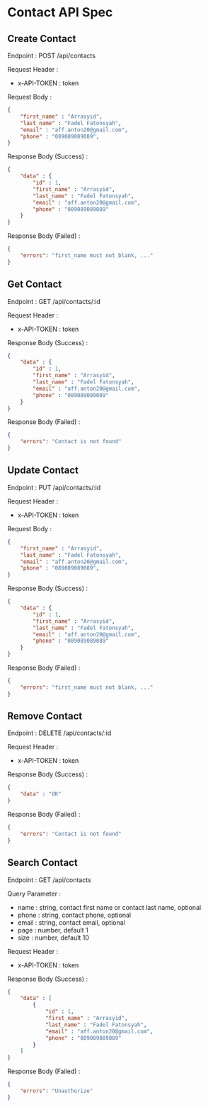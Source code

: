 # Contact API Spec

## Create Contact

Endpoint : POST /api/contacts

Request Header : 
- x-API-TOKEN : token

Request Body :

```json
{
    "first_name" : "Arrasyid",
    "last_name" : "Fadel Fatonsyah",
    "email" : "aff.anton20@gmail.com",
    "phone" : "089089089089",
}
```

Response Body (Success) :

```json
{
    "data" : {
        "id" : 1,
        "first_name" : "Arrasyid",
        "last_name" : "Fadel Fatonsyah",
        "email" : "aff.anton20@gmail.com",
        "phone" : "089089089089"
    }
}
```

Response Body (Failed) :

```json
{
    "errors": "first_name must not blank, ..."
}
```

## Get Contact

Endpoint : GET /api/contacts/:id

Request Header : 
- x-API-TOKEN : token

Response Body (Success) :

```json
{
    "data" : {
        "id" : 1,
        "first_name" : "Arrasyid",
        "last_name" : "Fadel Fatonsyah",
        "email" : "aff.anton20@gmail.com",
        "phone" : "089089089089"
    }
}
```

Response Body (Failed) :

```json
{
    "errors": "Contact is not found"
}
```

## Update Contact

Endpoint : PUT /api/contacts/:id

Request Header : 
- x-API-TOKEN : token

Request Body :

```json
{
    "first_name" : "Arrasyid",
    "last_name" : "Fadel Fatonsyah",
    "email" : "aff.anton20@gmail.com",
    "phone" : "089089089089",
}
```

Response Body (Success) :

```json
{
    "data" : {
        "id" : 1,
        "first_name" : "Arrasyid",
        "last_name" : "Fadel Fatonsyah",
        "email" : "aff.anton20@gmail.com",
        "phone" : "089089089089"
    }
}
```

Response Body (Failed) :

```json
{
    "errors": "first_name must not blank, ..."
}
```

## Remove Contact

Endpoint : DELETE /api/contacts/:id

Request Header : 
- x-API-TOKEN : token

Response Body (Success) :

```json
{
    "data" : "OK"
}
```

Response Body (Failed) :

```json
{
    "errors": "Contact is not found"
}
```

## Search Contact

Endpoint : GET /api/contacts

Query Parameter :
- name : string, contact first name or contact last name, optional
- phone : string, contact phone, optional
- email : string, contact email, optional
- page : number, default 1
- size : number, default 10

Request Header : 
- x-API-TOKEN : token

Response Body (Success) :

```json
{
    "data" : [
        {
            "id" : 1,
            "first_name" : "Arrasyid",
            "last_name" : "Fadel Fatonsyah",
            "email" : "aff.anton20@gmail.com",
            "phone" : "089089089089"
        }
    ]
}
```

Response Body (Failed) :

```json
{
    "errors": "Unauthorize"
}
```